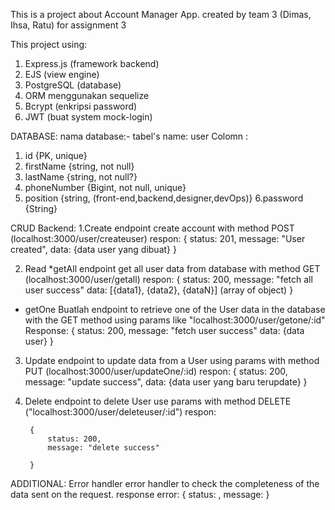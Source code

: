 This is a project about Account Manager App.
created by team 3 (Dimas, Ihsa, Ratu) for assignment 3

This project using:
1. Express.js (framework backend)
2. EJS (view engine)
3. PostgreSQL (database)
4. ORM menggunakan sequelize
5. Bcrypt (enkripsi password)
6. JWT (buat system mock-login)


DATABASE:
nama database:-
tabel's name: user
Colomn :
1. id {PK, unique}
2. firstName {string, not null}
3. lastName {string, not null?}
4. phoneNumber {Bigint, not null, unique}
5. position {string, (front-end,backend,designer,devOps)}
6.password {String}


CRUD Backend:
1.Create
  endpoint create account with method POST (localhost:3000/user/createuser)
  respon:
  {
            status: 201,
            message: "User created",
            data: {data user yang dibuat}
        }

2. Read 
*getAll
  endpoint get all user data from database with method GET
  (localhost:3000/user/getall)
  respon:
  {
            status: 200,
            message: "fetch all user success"
            data: [{data1}, {data2}, {dataN}] (array of object)
            }
* getOne
        Buatlah endpoint to retrieve one of the User data in the database with the GET method using params like "localhost:3000/user/getone/:id"
        Response:
            {
            status: 200,
            message: "fetch user success"
            data: {data user}
            }

3. Update
  endpoint to update data from a User using params with method PUT
  (localhost:3000/user/updateOne/:id)
  respon:
 {
            status: 200,
            message: "update success",
            data: {data user yang baru terupdate}
        }

4. Delete
  endpoint to delete User use params with method DELETE
  ("localhost:3000/user/deleteuser/:id")
  respon:
  
        {
            status: 200,
            message: "delete success"

        }

ADDITIONAL:
Error handler
error handler to check the completeness of the data sent on the request.
response error:
    {
        status: <error status code>,
        message: <error message>
    }

